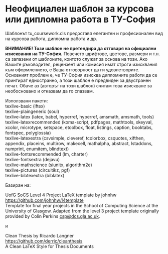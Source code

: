 # Неофициален шаблон за курсова или дипломна работа в ТУ-София

Шаблонът tu_coursework.cls предоставя елегантен и професионален вид на курсова работа, дипломна работа и др.

**ВНИМАНИЕ! Този шаблон не претендира да отговаря на официални изисквания на ТУ-София.**
Повечето шрифтове, цветове, размери и т.н. са запазени от шаблоните, коитото служат за основа на този. Ако Вашите ръководител, рецензент или комисия имат строги изисквания към оформлението, е Ваша отговорност да ги удовлетворите.\
Основният проблем е, че ТУ-София изисква дипломните работи да се принтират едностранно, а този шаблон е предвиден за двустранен печат. Обаче аз (авторът на този шаблон) считам това изискване за необосновано и отказвам да го спазвам.

Използвани пакети:\
texlive-basic (iftex)\
texlive-plaingeneric (soul)\
texlive-latex (latex, babel, hyperref, hyperref, amsmath, amsmath, tools)\
texlive-latexrecommended (koma-script, pdfpages, mathtools, xkeyval, xcolor, microtype, setspace, etoolbox, float, listings, caption, booktabs, fontspec, polyglossia)\
texlive-latexextra (csvsimple, cleveref, tcolorbox, csquotes, xifthen, appendix, placeins, multirow, makecell, mathalpha, abstract, lstaddons, numprint, enumitem, blindtext)\
texlive-fontsrecommended (lm, charter)\
texlive-fontsextra (dejavu)\
texlive-mathscience (siunitx, algorithm2e)\
texlive-pictures (circuitikz, pgf)\
texlive-bibtexextra (biblatex)

Базиран на:

UofG SoCS Level 4 Project LaTeX template by johnhw\
https://github.com/johnhw/l4template \
Template for final year projects in the School of Computing Science at the University of Glasgow. Adapted from the level 3 project template originally provided by Colin Perkins <csp@dcs.gla.ac.uk>.

и

Clean Thesis by Ricardo Langner\
https://github.com/derric/cleanthesis \
A Clean LaTeX Style for Thesis Documents
